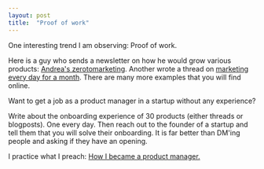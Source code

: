 ```yaml
---
layout: post
title:  "Proof of work"
---
```


One interesting trend I am observing: Proof of work.

Here is a guy who sends a newsletter on how he would grow various products: [Andrea's zerotomarketing](https://www.zerotomarketing.com/). Another wrote a thread on [marketing every day for a month](https://twitter.com/alexgarcia_atx/status/1382870721458675714). There are many more examples that you will find online.

Want to get a job as a product manager in a startup without any experience?

Write about the onboarding experience of 30 products (either threads or blogposts). One every day. Then reach out to the founder of a startup and tell them that you will solve their onboarding. It is far better than DM'ing people and asking if they have an opening.

I practice what I preach: [How I became a product manager.](https://manassaloi.com/2018/03/30/how-i-became-pm.html)
